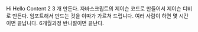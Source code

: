 Hi
Hello
Content 2 3 개 만든다.
자바스크립트의 제이슨 코드로 만들어서 제이슨 디비로 만든다.
임포트해서 만드는 것을 이따가 가르쳐 드립니다.
여러 사람이 하면 몇 시간이면 끝납니다.
6개월과정 반나절이면 끝난다.
